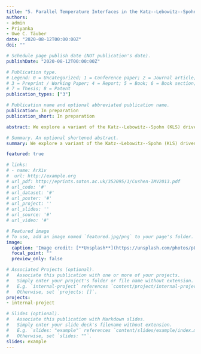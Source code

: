 ```yaml
---
title: "5. Parallel Temperature Interfaces in the Katz--Lebowitz--Spohn Driven Lattice Gas"
authors:
- admin
- Priyanka
- Uwe C. Täuber
date: "2020-08-12T00:00:00Z"
doi: ""

# Schedule page publish date (NOT publication's date).
publishDate: "2020-08-12T00:00:00Z"

# Publication type.
# Legend: 0 = Uncategorized; 1 = Conference paper; 2 = Journal article;
# 3 = Preprint / Working Paper; 4 = Report; 5 = Book; 6 = Book section;
# 7 = Thesis; 8 = Patent
publication_types: ["3"]

# Publication name and optional abbreviated publication name.
publication: In preparation
publication_short: In preparation

abstract: We explore a variant of the Katz--Lebowitz--Spohn (KLS) driven lattice gas in two dimensions, where the lattice is split into two regions that are coupled to heat baths with distinct temperatures. The geometry was arranged such that the temperature boundaries are oriented parallel to the external particle drive and resulting net current. We have explored the changes in the dynamical behavior that are induced by our choice of the hopping rates across the temperature boundaries. If these hopping rates at the interfaces satisfy particle-hole symmetry, the current difference across them generates a vector flow diagram akin to an infinite flat vortex sheet. We have studied the finite-size scaling of the particle density fluctuations in both temperature regions, and observed that it is controlled by the respective temperature values. Specifically, if the colder subsystem is maintained at the KLS critical temperature, while the hotter subsystem's temperature is set much higher, the interface current greatly suppresses particle exchange between the two regions. As a result of the ensuing effective subsystem decoupling, strong fluctuations persist in the critical region, whence the particle density fluctuations scale with the KLS critical exponents. However, if both temperatures are set well above the critical temperature, the particle density fluctuations scale according to the totally asymmetric exclusion process (TASEP). In addition, we have measured the entropy production rate in both subsystems; it displays intriguing algebraic decay in the critical region, while it saturates quickly at a small but non-zero level in the hotter region. We have also considered another possible choice of the hopping rates across the temperature interfaces that explicitly breaks particle-hole symmetry. In that case the boundary rates induce a net particle flux across the interfaces that displays power-law behavior, until ultimately the particle exlusion constraints generate a clogging transition to an inert state.

# Summary. An optional shortened abstract.
summary: We explore a variant of the Katz--Lebowitz--Spohn (KLS) driven lattice gas in two dimensions, where the lattice is split into two regions that are coupled to heat baths with distinct temperatures.

featured: true

# links:
# - name: ArXiv
#  url: http://example.org
# url_pdf: http://eprints.soton.ac.uk/352095/1/Cushen-IMV2013.pdf
# url_code: '#'
# url_dataset: '#'
# url_poster: '#'
# url_project: ''
# url_slides: ''
# url_source: '#'
# url_video: '#'

# Featured image
# To use, add an image named `featured.jpg/png` to your page's folder. 
image:
  caption: 'Image credit: [**Unsplash**](https://unsplash.com/photos/pLCdAaMFLTE)'
  focal_point: ""
  preview_only: false

# Associated Projects (optional).
#   Associate this publication with one or more of your projects.
#   Simply enter your project's folder or file name without extension.
#   E.g. `internal-project` references `content/project/internal-project/index.md`.
#   Otherwise, set `projects: []`.
projects:
- internal-project

# Slides (optional).
#   Associate this publication with Markdown slides.
#   Simply enter your slide deck's filename without extension.
#   E.g. `slides: "example"` references `content/slides/example/index.md`.
#   Otherwise, set `slides: ""`.
slides: example
---
```

